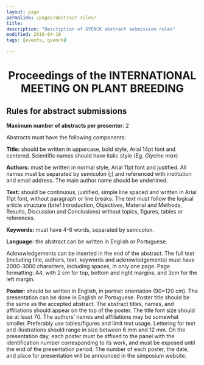 ```yaml
---
layout: page
permalink: /pages/abstract-rules/
title: 
description: "Description of GVENCK abstract submission rules"
modified: 2018-04-18
tags: [events, gvenck]

---
```


<center><h1>Proceedings of the INTERNATIONAL MEETING ON PLANT BREEDING</h1></center>


<h2>Rules for abstract submissions</h2>


**Maximum number of abstracts per presenter**: 2  
  
Abstracts must have the following components:  
  
**Title:** should be written in uppercase, bold style, Arial 14pt font and centered. Scientific names should have italic style (Eg. _Glycine max_)  
  
**Authors:** must be written in normal style, Arial 11pt font and justified. All names must be separated by semicolon (;) and referenced with institution and email address. The main author name should be underlined.  
  
**Text:** should be continuous, justified, simple line spaced and written in Arial 11pt font, without paragraph or line breaks. The text must follow the logical article structure (brief Introduction, Objectives, Material and Methods, Results, Discussion and Conclusions) without topics, figures, tables or references.  
  
**Keywords:** must have 4-6 words, separated by semicolon.  
  
**Language:** the abstract can be written in English or Portuguese.  
  
Acknowledgements can be inserted in the end of the abstract. The full text (including title, authors, text, keywords and acknowledgements) must have 2000-3000 characters, including spaces, in only one page. Page formatting: A4, with 2 cm for top, bottom and right margins, and 3cm for the left margin.  
  
**Poster:** should be written in English, in portrait orientation (90×120 cm). The presentation can be done in English or Portuguese. Poster title should be the same as the accepted abstract. The abstract titles, names, and affiliations should appear on the top of the poster. The title font size should be at least 70. The authors’ names and affiliations may be somewhat smaller. Preferably use tables/figures and limit text usage. Lettering for text and illustrations should range in size between 6 mm and 12 mm. On the presentation day, each poster must be affixed to the panel with the identification number corresponding to its work, and must be exposed until the end of the presentation period. The number of each poster, the date, and place for presentation will be announced in the simposium website.  
